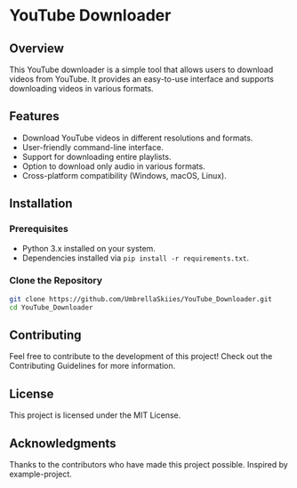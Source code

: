 # YouTube Downloader

## Overview

This YouTube downloader is a simple tool that allows users to download videos from YouTube. It provides an easy-to-use interface and supports downloading videos in various formats.

## Features

- Download YouTube videos in different resolutions and formats.
- User-friendly command-line interface.
- Support for downloading entire playlists.
- Option to download only audio in various formats.
- Cross-platform compatibility (Windows, macOS, Linux).

## Installation

### Prerequisites

- Python 3.x installed on your system.
- Dependencies installed via `pip install -r requirements.txt`.

### Clone the Repository

```bash
git clone https://github.com/UmbrellaSkiies/YouTube_Downloader.git
cd YouTube_Downloader
```

## Contributing
Feel free to contribute to the development of this project! Check out the Contributing Guidelines for more information.

## License
This project is licensed under the MIT License.

## Acknowledgments
Thanks to the contributors who have made this project possible.
Inspired by example-project.
